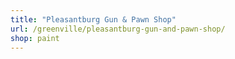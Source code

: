 ```yaml
---
title: "Pleasantburg Gun & Pawn Shop"
url: /greenville/pleasantburg-gun-and-pawn-shop/
shop: paint
---
```

